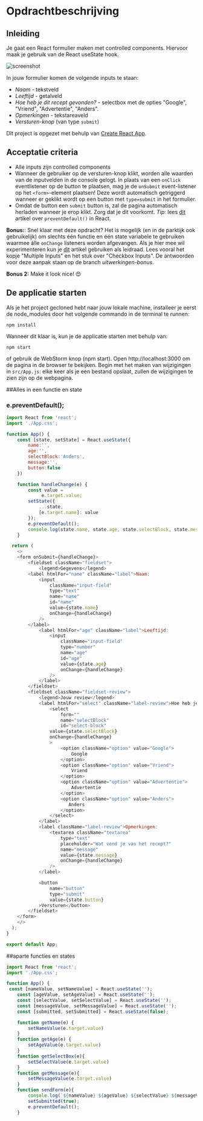 # Opdrachtbeschrijving

## Inleiding
Je gaat een React formulier maken met controlled components. Hiervoor maak je gebruik van de React useState hook.

![screenshot](src/assets/screenshot.png)

In jouw formulier komen de volgende inputs te staan:
* _Naam_ - tekstveld
* _Leeftijd_ - getalveld
* _Hoe heb je dit recept gevonden?_ - selectbox met de opties "Google", "Vriend", "Advertentie", "Anders".
* _Opmerkingen_ - tekstareaveld
* _Versturen-knop_ (van type `submit`)

Dit project is opgezet met behulp van [Create React App](https://github.com/facebook/create-react-app).

## Acceptatie criteria
* Alle inputs zijn controlled components
* Wanneer de gebruiker op de versturen-knop klikt, worden alle waarden van de inputvelden in de console gelogt. 
In plaats van een `onClick` eventlistener op de button te plaatsen, mag je de `onSubmit` event-listener op het `<form>`-element plaatsen! 
Deze wordt automatisch getriggerd wanneer er geklikt wordt op een button met `type=submit` in het formulier. 
* Omdat de button een `submit` button is, zal de pagina automatisch herladen wanneer je erop klikt. Zorg dat je dit voorkomt. 
_Tip_: lees [dit](https://www.robinwieruch.de/react-preventdefault) artikel over `preventDefault()` in React.

**Bonus:**: Snel klaar met deze opdracht? Het is mogelijk (en in de parktijk ook gebruikelijk) om slechts één functie en één state variabele te 
gebruiken waarmee álle `onChange` listeners worden afgevangen. Als je hier mee wil experimenteren kun je [dit](https://www.pluralsight.com/guides/handling-multiple-inputs-with-single-onchange-handler-react) 
artikel gebruiken als leidraad. Lees vooral het kopje "Multiple Inputs" en het stuk over "Checkbox Inputs". De antwoorden voor deze aanpak staan op de branch _uitwerkingen-bonus_.

**Bonus 2:** Make it look nice! 😍

## De applicatie starten
Als je het project gecloned hebt naar jouw lokale machine, installeer je eerst de node_modules door het volgende commando in de terminal te runnen:

`npm install`

Wanneer dit klaar is, kun je de applicatie starten met behulp van:

`npm start`

of gebruik de WebStorm knop (npm start). Open http://localhost:3000 om de pagina in de browser te bekijken. Begin met het maken van wijzigingen in `src/App.js`: elke keer als je een bestand opslaat, zullen de wijzigingen te zien zijn op de webpagina.

##Alles in een functie en state
### e.preventDefault();
```javascript
import React from 'react';
import './App.css';

function App() {
    const [state, setState] = React.useState({
        name:'',
        age:'',
        selectBlock:'Anders',
        message:'',
        button:false
    })

    function handleChange(e) {
        const value =
             e.target.value;
        setState({
            ...state,
            [e.target.name]: value
        });
        e.preventDefault();
        console.log(state.name, state.age, state.selectBlock, state.message)
    }

  return (
    <>
    <form onSubmit={handleChange}>
        <fieldset className="fieldset">
            <legend>Gegevens</legend>
        <label htmlFor="name" className="label">Naam:
            <input
                className="input-field"
                type="text"
                name="name"
                id="name"
                value={state.name}
                onChange={handleChange}
            />
        </label>
            <label htmlFor="age" className="label">Leeftijd:
                <input
                    className="input-field"
                    type="number"
                    name="age"
                    id="age"
                    value={state.age}
                    onChange={handleChange}
                />
            </label>
        </fieldset>
        <fieldset className="fieldset-review">
            <legend>Jouw review</legend>
            <label htmlFor="select" className="label-review">Hoe heb je dit recept gevonden?
                <select
                    form=""
                    name="selectBlock"
                    id="select-block"
                value={state.selectBlock}
                onChange={handleChange}
                >
                    <option className="option" value="Google">
                        Google
                    </option>
                    <option className="option" value="Vriend">
                        Vriend
                    </option>
                    <option className="option" value="Advertentie">
                        Advertentie
                    </option>
                    <option className="option" value="Anders">
                       Anders
                    </option>
                </select>
            </label>
            <label className="label-review">Opmerkingen:
                <textarea className="textarea"
                    type="text"
                    placeholder="Wat vond je van het recept?"
                    name="message"
                    value={state.message}
                    onChange={handleChange}
                />
            </label>

            <button
                name="button"
                type="submit"
                value={state.button}
            >Versturen</button>
        </fieldset>
    </form>
    </>
  );
}

export default App;

```

##aparte functies en states
```javascript
import React from 'react';
import './App.css';

function App() {
 const [nameValue, setNameValue] = React.useState('');
    const [ageValue, setAgeValue] = React.useState('');
    const [selectValue, setSelectValue] = React.useState('');
    const [messageValue, setMessageValue] = React.useState('');
    const [submitted, setSubmitted] = React.useState(false);

    function getName(e) {
        setNameValue(e.target.value)
    }
    function getAge(e) {
        setAgeValue(e.target.value)
    }
    function getSelectBox(e){
        setSelectValue(e.target.value)
    }
    function getMessage(e){
        setMessageValue(e.target.value)
    }
    function sendForm(e){
        console.log(`${nameValue} ${ageValue} ${selectValue} ${messageValue}`);
        setSubmitted(true);
        e.preventDefault();
    }

```

```javascript

```